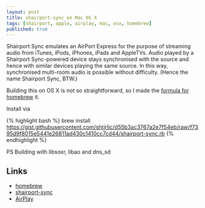 ```yaml
---
layout: post
title: shairport-sync on Mac OS X
tags: [shairport, apple, airplay, mac, osx, homebrew]
published: true
---
```


Shairport Sync emulates an AirPort Express for the purpose of streaming audio from iTunes, iPods, iPhones, iPads and AppleTVs. Audio played by a Shairport Sync-powered device stays synchronised with the source and hence with similar devices playing the same source. In this way, synchronised multi-room audio is possible without difficulty. (Hence the name Shairport Sync, BTW.)

Building this on OS X is not so straightforward, so I made the [formula for homebrew](https://gist.github.com/shtirlic/d55b3ac3767a2e7f54eb) it.

Install via

{% highlight bash %}
brew install  https://gist.githubusercontent.com/shtirlic/d55b3ac3767a2e7f54eb/raw/f7395d9f8015e5441e26811ad430c1410cc7cd44/shairport-sync.rb
{% endhighlight %}

PS
Building with libsoxr, libao and dns_sd


Links
-----
* [homebrew](http://mxcl.github.com/homebrew/)
* [shairport-sync](https://github.com/mikebrady/shairport-sync)
* [AirPlay](https://en.wikipedia.org/wiki/AirPlay)
